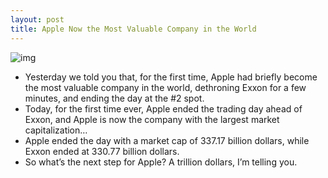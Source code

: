 ```yaml
---
layout: post
title: Apple Now the Most Valuable Company in the World
---
```

![img](http://media.idownloadblog.com/wp-content/uploads/2011/08/apple-money.jpg)
* Yesterday we told you that, for the first time, Apple had briefly become the most valuable company in the world, dethroning Exxon for a few minutes, and ending the day at the #2 spot.
* Today, for the first time ever, Apple ended the trading day ahead of Exxon, and Apple is now the company with the largest market capitalization…
* Apple ended the day with a market cap of 337.17 billion dollars, while Exxon ended at 330.77 billion dollars.
* So what’s the next step for Apple? A trillion dollars, I’m telling you.

